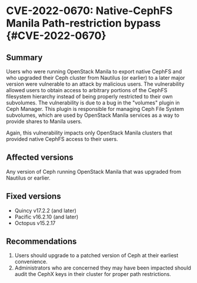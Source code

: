 # CVE-2022-0670: Native-CephFS Manila Path-restriction bypass {#CVE-2022-0670}

## Summary

Users who were running OpenStack Manila to export native CephFS and who
upgraded their Ceph cluster from Nautilus (or earlier) to a later major
version were vulnerable to an attack by malicious users. The
vulnerability allowed users to obtain access to arbitrary portions of
the CephFS filesystem hierarchy instead of being properly restricted to
their own subvolumes. The vulnerability is due to a bug in the
\"volumes\" plugin in Ceph Manager. This plugin is responsible for
managing Ceph File System subvolumes, which are used by OpenStack Manila
services as a way to provide shares to Manila users.

Again, this vulnerability impacts only OpenStack Manila clusters that
provided native CephFS access to their users.

## Affected versions

Any version of Ceph running OpenStack Manila that was upgraded from
Nautilus or earlier.

## Fixed versions

-   Quincy v17.2.2 (and later)
-   Pacific v16.2.10 (and later)
-   Octopus v15.2.17

## Recommendations

1.  Users should upgrade to a patched version of Ceph at their earliest
    convenience.
2.  Administrators who are concerned they may have been impacted should
    audit the CephX keys in their cluster for proper path restrictions.
